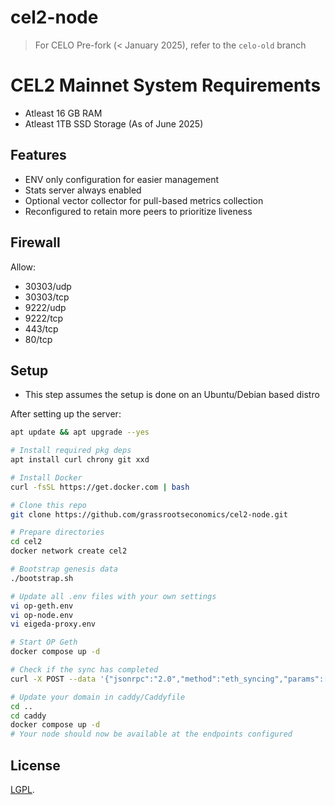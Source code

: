 # cel2-node

> For CELO Pre-fork (< January 2025), refer to the `celo-old` branch

# CEL2 Mainnet System Requirements

- Atleast 16 GB RAM
- Atleast 1TB SSD Storage (As of June 2025)

## Features

- ENV only configuration for easier management
- Stats server always enabled
- Optional vector collector for pull-based metrics collection
- Reconfigured to retain more peers to prioritize liveness

## Firewall

Allow:

- 30303/udp
- 30303/tcp
- 9222/udp
- 9222/tcp
- 443/tcp
- 80/tcp

## Setup

- This step assumes the setup is done on an Ubuntu/Debian based distro

After setting up the server:

```bash
apt update && apt upgrade --yes

# Install required pkg deps
apt install curl chrony git xxd

# Install Docker
curl -fsSL https://get.docker.com | bash

# Clone this repo
git clone https://github.com/grassrootseconomics/cel2-node.git

# Prepare directories
cd cel2
docker network create cel2

# Bootstrap genesis data
./bootstrap.sh

# Update all .env files with your own settings
vi op-geth.env
vi op-node.env
vi eigeda-proxy.env

# Start OP Geth
docker compose up -d

# Check if the sync has completed
curl -X POST --data '{"jsonrpc":"2.0","method":"eth_syncing","params":[],"id":1}' -H "Content-Type: application/json" http://localhost:8545

# Update your domain in caddy/Caddyfile
cd ..
cd caddy
docker compose up -d
# Your node should now be available at the endpoints configured
```

## License

[LGPL](LICENSE).
